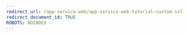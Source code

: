 ```yaml
---
redirect_url: /app-service-web/app-service-web-tutorial-custom-ssl
redirect_document_id: TRUE 
ROBOTS: NOINDEX
---
```

